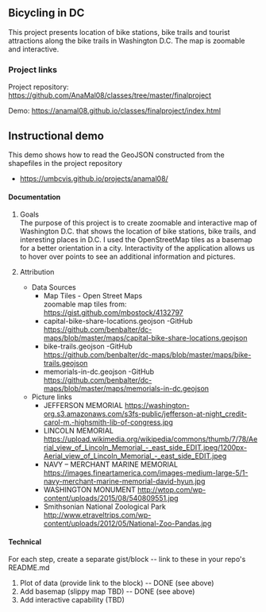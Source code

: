 ## Bicycling in DC

This project presents location of bike stations, bike trails and tourist attractions along the bike trails in Washington D.C. The map is  zoomable and interactive.

### Project links

Project repository: https://github.com/AnaMal08/classes/tree/master/finalproject

Demo: https://anamal08.github.io/classes/finalproject/index.html

## Instructional demo

This demo shows how to read the GeoJSON constructed from the shapefiles in the project repository

* https://umbcvis.github.io/projects/anamal08/

#### Documentation

1. Goals 
   <br>
   The purpose of this project is to create zoomable and interactive map of Washington D.C. that shows the location of bike stations,      bike trails, and interesting places in D.C.  I used the OpenStreetMap tiles as a basemap for a better orientation in a city.            Interactivity of the application allows us to hover over points to see an additional information and pictures.   
   
2. Attribution
   * Data Sources 
      - Map Tiles - Open Street Maps 
         <br>
         zoomable map tiles from: https://gist.github.com/mbostock/4132797
      - capital-bike-share-locations.geojson -GitHub 
         <br>
         https://github.com/benbalter/dc-maps/blob/master/maps/capital-bike-share-locations.geojson
      - bike-trails.geojson -GitHub     
         https://github.com/benbalter/dc-maps/blob/master/maps/bike-trails.geojson
      - memorials-in-dc.geojson -GitHub 
         <br>
         https://github.com/benbalter/dc-maps/blob/master/maps/memorials-in-dc.geojson
   *  Picture links 
      - JEFFERSON MEMORIAL
      https://washington-org.s3.amazonaws.com/s3fs-public/jefferson-at-night_credit-carol-m.-highsmith-lib-of-congress.jpg
      - LINCOLN MEMORIAL
      https://upload.wikimedia.org/wikipedia/commons/thumb/7/78/Aerial_view_of_Lincoln_Memorial_-_east_side_EDIT.jpeg/1200px-Aerial_view_of_Lincoln_Memorial_-_east_side_EDIT.jpeg
      - NAVY – MERCHANT MARINE MEMORIAL
      https://images.fineartamerica.com/images-medium-large-5/1-navy-merchant-marine-memorial-david-hyun.jpg
      - WASHINGTON MONUMENT
      http://wtop.com/wp-content/uploads/2015/08/540809551.jpg
      - Smithsonian National Zoological Park
      http://www.etraveltrips.com/wp-content/uploads/2012/05/National-Zoo-Pandas.jpg
#### Technical

For each step, create a separate gist/block -- link to these in your repo's README.md

1. Plot of data (provide link to the block) -- DONE (see above)
2. Add basemap (slippy map TBD) -- DONE (see above)
3. Add interactive capability (TBD)
